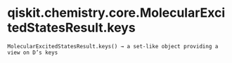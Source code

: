 # qiskit.chemistry.core.MolecularExcitedStatesResult.keys

`MolecularExcitedStatesResult.keys() → a set-like object providing a view on D’s keys`

